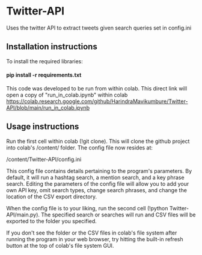 # Twitter-API
Uses the twitter API to extract tweets given search queries set in config.ini
## Installation instructions 

To install the required libraries:

  #### pip install -r requirements.txt
  
This code was developed to be run from within colab. 
This direct link will open a copy of "run_in_colab.ipynb" within colab
https://colab.research.google.com/github/HarindraMavikumbure/Twitter-API/blob/main/run_in_colab.ipynb


## Usage instructions 
Run the first cell within colab (!git clone). This will clone the github project into colab's /content/ folder. 
The config file now resides at: 

/content/Twitter-API/config.ini

This config file contains details pertaining to the program's parameters. By default, it will run a hashtag search, a mention search, and a key phrase search. Editing the parameters of the config file will allow you to add your own API key, omit search types, change search phrases, and change the location of the CSV export directory.   

When the config file is to your liking, run the second cell (!python Twitter-API/main.py). The specified search or searches will run and CSV files will be exported to the folder you specified. 

If you don't see the folder or the CSV files in colab's file system after running the program in your web browser, try hitting the built-in refresh button at the top of colab's file system GUI.
